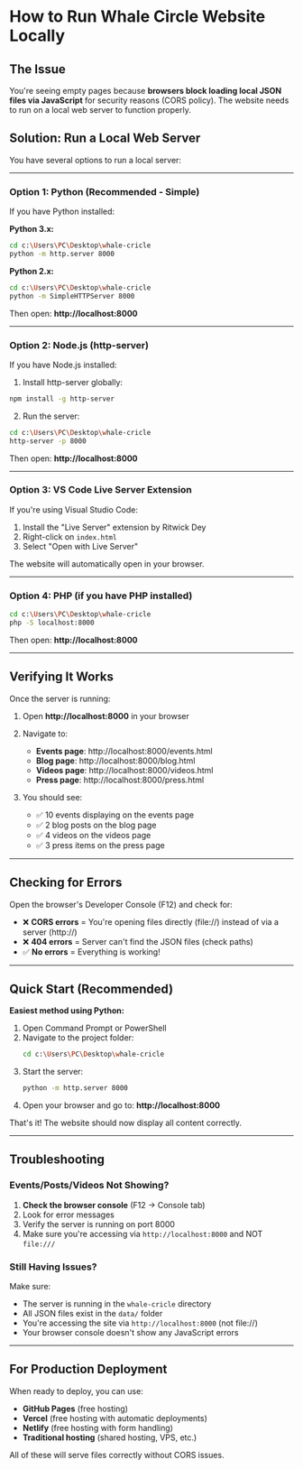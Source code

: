 # How to Run Whale Circle Website Locally

## The Issue

You're seeing empty pages because **browsers block loading local JSON files via JavaScript** for security reasons (CORS policy). The website needs to run on a local web server to function properly.

## Solution: Run a Local Web Server

You have several options to run a local server:

---

### Option 1: Python (Recommended - Simple)

If you have Python installed:

**Python 3.x:**
```bash
cd c:\Users\PC\Desktop\whale-cricle
python -m http.server 8000
```

**Python 2.x:**
```bash
cd c:\Users\PC\Desktop\whale-cricle
python -m SimpleHTTPServer 8000
```

Then open: **http://localhost:8000**

---

### Option 2: Node.js (http-server)

If you have Node.js installed:

1. Install http-server globally:
```bash
npm install -g http-server
```

2. Run the server:
```bash
cd c:\Users\PC\Desktop\whale-cricle
http-server -p 8000
```

Then open: **http://localhost:8000**

---

### Option 3: VS Code Live Server Extension

If you're using Visual Studio Code:

1. Install the "Live Server" extension by Ritwick Dey
2. Right-click on `index.html`
3. Select "Open with Live Server"

The website will automatically open in your browser.

---

### Option 4: PHP (if you have PHP installed)

```bash
cd c:\Users\PC\Desktop\whale-cricle
php -S localhost:8000
```

Then open: **http://localhost:8000**

---

## Verifying It Works

Once the server is running:

1. Open **http://localhost:8000** in your browser
2. Navigate to:
   - **Events page**: http://localhost:8000/events.html
   - **Blog page**: http://localhost:8000/blog.html
   - **Videos page**: http://localhost:8000/videos.html
   - **Press page**: http://localhost:8000/press.html

3. You should see:
   - ✅ 10 events displaying on the events page
   - ✅ 2 blog posts on the blog page
   - ✅ 4 videos on the videos page
   - ✅ 3 press items on the press page

---

## Checking for Errors

Open the browser's Developer Console (F12) and check for:

- ❌ **CORS errors** = You're opening files directly (file://) instead of via a server (http://)
- ❌ **404 errors** = Server can't find the JSON files (check paths)
- ✅ **No errors** = Everything is working!

---

## Quick Start (Recommended)

**Easiest method using Python:**

1. Open Command Prompt or PowerShell
2. Navigate to the project folder:
   ```bash
   cd c:\Users\PC\Desktop\whale-cricle
   ```
3. Start the server:
   ```bash
   python -m http.server 8000
   ```
4. Open your browser and go to: **http://localhost:8000**

That's it! The website should now display all content correctly.

---

## Troubleshooting

### Events/Posts/Videos Not Showing?

1. **Check the browser console** (F12 → Console tab)
2. Look for error messages
3. Verify the server is running on port 8000
4. Make sure you're accessing via `http://localhost:8000` and NOT `file:///`

### Still Having Issues?

Make sure:
- The server is running in the `whale-cricle` directory
- All JSON files exist in the `data/` folder
- You're accessing the site via `http://localhost:8000` (not file://)
- Your browser console doesn't show any JavaScript errors

---

## For Production Deployment

When ready to deploy, you can use:
- **GitHub Pages** (free hosting)
- **Vercel** (free hosting with automatic deployments)
- **Netlify** (free hosting with form handling)
- **Traditional hosting** (shared hosting, VPS, etc.)

All of these will serve files correctly without CORS issues.
